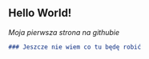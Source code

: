 ## Hello World!

_Moja pierwsza strona na githubie_

```markdown
### Jeszcze nie wiem co tu będę robić

```
